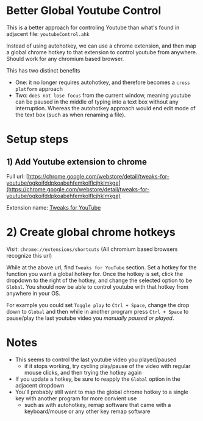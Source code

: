 # Better Global Youtube Control
This is a better approach for controling Youtube than what's found in adjacent file: ```youtubeControl.ahk```

Instead of using autohotkey, we can use a chrome extension, and then map a global chrome hotkey to that extension to control youtube from anywhere. Should work for any chromium based browser.

This has two distinct benefits
- One: it no longer requires autohotkey, and therefore becomes a ```cross platform``` approach
- Two: ```does not lose focus``` from the current window, meaning youtube can be paused in the middle of typing into a text box without any interruption. Whereas the autohotkey approach would end edit mode of the text box (such as when renaming a file).

# Setup steps
## 1) Add Youtube extension to chrome
Full url: [https://chrome.google.com/webstore/detail/tweaks-for-youtube/ogkoifddpkoabehfemkolflcjhklmkge](https://chrome.google.com/webstore/detail/tweaks-for-youtube/ogkoifddpkoabehfemkolflcjhklmkge)

Extension name: [Tweaks for YouTube](https://chrome.google.com/webstore/detail/tweaks-for-youtube/ogkoifddpkoabehfemkolflcjhklmkge)

# 2) Create global chrome hotkeys
Visit: ```chrome://extensions/shortcuts``` (All chromium based browsers recognize this url)

While at the above url, find ```Tweaks for YouTube``` section. Set a hotkey for the function you want a global hotkey for. Once the hotkey is set, click the dropdown to the right of the hotkey, and change the selected option to be ```Global```. You should now be able to control youtube with that hotkey from anywhere in your OS.

For example you could set ```Toggle play``` to ```Ctrl + Space```, change the drop down to ```Global``` and then while in another program press ```Ctrl + Space``` to pause/play the last youtube video you _manually paused or played_.

# Notes
- This seems to control the last youtube video you played/paused
  - if it stops working, try cycling play/pause of the video with regular mouse clicks, and then trying the hotkey again
- If you update a hotkey, be sure to reapply the ```Global``` option in the adjacent dropdown
- You'll probably still want to map the global chrome hotkey to a single key with another program for more convient use
  - such as with autohotkey, remap software that came with a keyboard/mouse or any other key remap software
